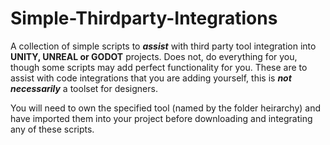 # Simple-Thirdparty-Integrations
A collection of simple scripts to ***assist*** with third party tool integration into **UNITY, UNREAL or GODOT** projects.
Does not, do everything for you, though some scripts may add perfect functionality for you.
These are to assist with code integrations that you are adding yourself, this is ***not necessarily*** a toolset for designers.

You will need to own the specified tool (named by the folder heirarchy) and have imported them into your project before downloading and integrating any of these scripts.
